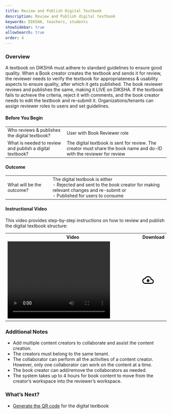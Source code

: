 ```yaml
---
title: Review and Publish Digital Textbook 
description: Review and Publish digital textbook
keywords: DIKSHA, teachers, students
showSidebar: true
allowSearch: true
order: 4
---
```



### Overview  

A textbook on DIKSHA must adhere to standard guidelines to ensure good quality.  When a Book creator creates the textbook and sends it for review, the reviewer needs to verify the textbook for appropriateness & usability aspects to ensure quality, after which it gets published. The book reviewer reviews and publishes the same, making it LIVE on DIKSHA. If the textbook fails to achieve the criteria, reject it with comments, and the book creator needs to edit the textbook and re-submit it. Organizations/tenants can assign reviewer roles to users and set guidelines. 

#### Before You Begin

<table>
<tr><td>Who reviews & publishes the digital textbook?</td>
<td>User with Book Reviewer role</td>
</tr>
<tr><td>What is needed to review and publish a digital textbook?</td>
<td>The digital textbook is sent for review. The creator must share the book name and do-ID with the reviewer for review</td></tr>
</table>

	 
#### Outcome

<table>
<tr><td>What will be the outcome?</td>
<td>The digital textbook is either <br> - Rejected and sent to the book creator for making relevant changes and re-submit or <br> - Published for users to consume </td></tr>
</table>
	
	
#### Instructional Video  

This video provides step-by-step instructions on how to review and publish the digital textbook structure:

<table>
  <tr>
    <th style="width:85%;">Video</th>
    <th style="width:15%;">Download</th>
  </tr>
  <tr>
    <td><video width="320" height="240" controls><source src="../videos/review-publish-book.mp4" type="video/mp4"></video></td>
    <td class="text-center"><a href="../videos/review-publish-book.mp4" download><img src="../../../assets/imgs/icons/outline_cloud_download.png"></a></td>
  </tr>
</table>


### Additional Notes  

   * Add multiple content creators to collaborate and assist the content creation. 
   * The creators must belong to the same tenant. 
   * The collaborator can perform all the activities of a content creator. However, only one collaborator can work on the content at a time. 
   * The book creator can add/remove the collaborators as needed.
   * The system takes up to 4 hours for book content to move from the creator’s workspace into the reviewer’s workspace.

### What’s Next?  

   * [Generate the QR code](./book-qr-code.html) for the digital textbook
